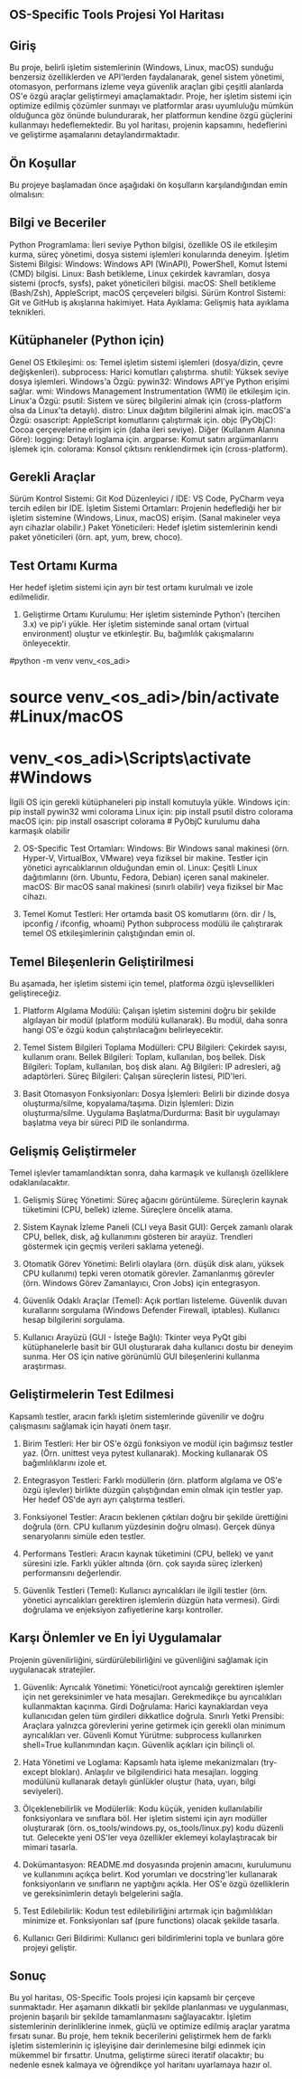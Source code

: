 ## OS-Specific Tools Projesi Yol Haritası
## Giriş
Bu proje, belirli işletim sistemlerinin (Windows, Linux, macOS) sunduğu benzersiz özelliklerden ve API'lerden faydalanarak, genel sistem yönetimi, otomasyon, performans izleme veya güvenlik araçları gibi çeşitli alanlarda OS'e özgü araçlar geliştirmeyi amaçlamaktadır. Proje, her işletim sistemi için optimize edilmiş çözümler sunmayı ve platformlar arası uyumluluğu mümkün olduğunca göz önünde bulundurarak, her platformun kendine özgü güçlerini kullanmayı hedeflemektedir. Bu yol haritası, projenin kapsamını, hedeflerini ve geliştirme aşamalarını detaylandırmaktadır.

## Ön Koşullar
Bu projeye başlamadan önce aşağıdaki ön koşulların karşılandığından emin olmalısın:

## Bilgi ve Beceriler
Python Programlama: İleri seviye Python bilgisi, özellikle OS ile etkileşim kurma, süreç yönetimi, dosya sistemi işlemleri konularında deneyim.
İşletim Sistemi Bilgisi:
Windows: Windows API (WinAPI), PowerShell, Komut İstemi (CMD) bilgisi.
Linux: Bash betikleme, Linux çekirdek kavramları, dosya sistemi (procfs, sysfs), paket yöneticileri bilgisi.
macOS: Shell betikleme (Bash/Zsh), AppleScript, macOS çerçeveleri bilgisi.
Sürüm Kontrol Sistemi: Git ve GitHub iş akışlarına hakimiyet.
Hata Ayıklama: Gelişmiş hata ayıklama teknikleri.

## Kütüphaneler (Python için)
Genel OS Etkileşimi:
os: Temel işletim sistemi işlemleri (dosya/dizin, çevre değişkenleri).
subprocess: Harici komutları çalıştırma.
shutil: Yüksek seviye dosya işlemleri.
Windows'a Özgü:
pywin32: Windows API'ye Python erişimi sağlar.
wmi: Windows Management Instrumentation (WMI) ile etkileşim için.
Linux'a Özgü:
psutil: Sistem ve süreç bilgilerini almak için (cross-platform olsa da Linux'ta detaylı).
distro: Linux dağıtım bilgilerini almak için.
macOS'a Özgü:
osascript: AppleScript komutlarını çalıştırmak için.
objc (PyObjC): Cocoa çerçevelerine erişim için (daha ileri seviye).
Diğer (Kullanım Alanına Göre):
logging: Detaylı loglama için.
argparse: Komut satırı argümanlarını işlemek için.
colorama: Konsol çıktısını renklendirmek için (cross-platform).

## Gerekli Araçlar
Sürüm Kontrol Sistemi: Git
Kod Düzenleyici / IDE: VS Code, PyCharm veya tercih edilen bir IDE.
İşletim Sistemi Ortamları: Projenin hedeflediği her bir işletim sistemine (Windows, Linux, macOS) erişim. (Sanal makineler veya ayrı cihazlar olabilir.)
Paket Yöneticileri: Hedef işletim sistemlerinin kendi paket yöneticileri (örn. apt, yum, brew, choco).

## Test Ortamı Kurma
Her hedef işletim sistemi için ayrı bir test ortamı kurulmalı ve izole edilmelidir.

1. Geliştirme Ortamı Kurulumu:
Her işletim sisteminde Python'ı (tercihen 3.x) ve pip'i yükle.
Her işletim sisteminde sanal ortam (virtual environment) oluştur ve etkinleştir. Bu, bağımlılık çakışmalarını önleyecektir.

#python -m venv venv_<os_adi>
# source venv_<os_adi>/bin/activate   #Linux/macOS
# venv_<os_adi>\Scripts\activate      #Windows

İlgili OS için gerekli kütüphaneleri pip install komutuyla yükle.
 Windows için:
pip install pywin32 wmi colorama
 Linux için:
pip install psutil distro colorama
 macOS için:
pip install osascript colorama # PyObjC kurulumu daha karmaşık olabilir

2. OS-Specific Test Ortamları:
Windows: Bir Windows sanal makinesi (örn. Hyper-V, VirtualBox, VMware) veya fiziksel bir makine. Testler için yönetici ayrıcalıklarının olduğundan emin ol.
Linux: Çeşitli Linux dağıtımlarını (örn. Ubuntu, Fedora, Debian) içeren sanal makineler.
macOS: Bir macOS sanal makinesi (sınırlı olabilir) veya fiziksel bir Mac cihazı.

3. Temel Komut Testleri: Her ortamda basit OS komutlarını (örn. dir / ls, ipconfig / ifconfig, whoami) Python subprocess modülü ile çalıştırarak temel OS etkileşimlerinin çalıştığından emin ol.

## Temel Bileşenlerin Geliştirilmesi
Bu aşamada, her işletim sistemi için temel, platforma özgü işlevsellikleri geliştireceğiz.

1. Platform Algılama Modülü:
Çalışan işletim sistemini doğru bir şekilde algılayan bir modül (platform modülü kullanarak).
Bu modül, daha sonra hangi OS'e özgü kodun çalıştırılacağını belirleyecektir.

2. Temel Sistem Bilgileri Toplama Modülleri:
CPU Bilgileri: Çekirdek sayısı, kullanım oranı.
Bellek Bilgileri: Toplam, kullanılan, boş bellek.
Disk Bilgileri: Toplam, kullanılan, boş disk alanı.
Ağ Bilgileri: IP adresleri, ağ adaptörleri.
Süreç Bilgileri: Çalışan süreçlerin listesi, PID'leri.

3. Basit Otomasyon Fonksiyonları:
Dosya İşlemleri: Belirli bir dizinde dosya oluşturma/silme, kopyalama/taşıma.
Dizin İşlemleri: Dizin oluşturma/silme.
Uygulama Başlatma/Durdurma: Basit bir uygulamayı başlatma veya bir süreci PID ile sonlandırma.

## Gelişmiş Geliştirmeler
Temel işlevler tamamlandıktan sonra, daha karmaşık ve kullanışlı özelliklere odaklanılacaktır.
1. Gelişmiş Süreç Yönetimi:
Süreç ağacını görüntüleme.
Süreçlerin kaynak tüketimini (CPU, bellek) izleme.
Süreçlere öncelik atama.

2. Sistem Kaynak İzleme Paneli (CLI veya Basit GUI):
Gerçek zamanlı olarak CPU, bellek, disk, ağ kullanımını gösteren bir arayüz.
Trendleri göstermek için geçmiş verileri saklama yeteneği.

3. Otomatik Görev Yönetimi:
Belirli olaylara (örn. düşük disk alanı, yüksek CPU kullanımı) tepki veren otomatik görevler.
Zamanlanmış görevler (örn. Windows Görev Zamanlayıcı, Cron Jobs) için entegrasyon.

4. Güvenlik Odaklı Araçlar (Temel):
Açık portları listeleme.
Güvenlik duvarı kurallarını sorgulama (Windows Defender Firewall, iptables).
Kullanıcı hesap bilgilerini sorgulama.

5. Kullanıcı Arayüzü (GUI - İsteğe Bağlı):
Tkinter veya PyQt gibi kütüphanelerle basit bir GUI oluşturarak daha kullanıcı dostu bir deneyim sunma.
Her OS için native görünümlü GUI bileşenlerini kullanma araştırması.

## Geliştirmelerin Test Edilmesi
Kapsamlı testler, aracın farklı işletim sistemlerinde güvenilir ve doğru çalışmasını sağlamak için hayati önem taşır.
1. Birim Testleri:
Her bir OS'e özgü fonksiyon ve modül için bağımsız testler yaz. (Örn. unittest veya pytest kullanarak).
Mocking kullanarak OS bağımlılıklarını izole et.

2. Entegrasyon Testleri:
Farklı modüllerin (örn. platform algılama ve OS'e özgü işlevler) birlikte düzgün çalıştığından emin olmak için testler yap.
Her hedef OS'de ayrı ayrı çalıştırma testleri.

3. Fonksiyonel Testler:
Aracın beklenen çıktıları doğru bir şekilde ürettiğini doğrula (örn. CPU kullanım yüzdesinin doğru olması).
Gerçek dünya senaryolarını simüle eden testler.

4. Performans Testleri:
Aracın kaynak tüketimini (CPU, bellek) ve yanıt süresini izle.
Farklı yükler altında (örn. çok sayıda süreç izlerken) performansını değerlendir.

5. Güvenlik Testleri (Temel):
Kullanıcı ayrıcalıkları ile ilgili testler (örn. yönetici ayrıcalıkları gerektiren işlemlerin düzgün hata vermesi).
Girdi doğrulama ve enjeksiyon zafiyetlerine karşı kontroller.

## Karşı Önlemler ve En İyi Uygulamalar
Projenin güvenilirliğini, sürdürülebilirliğini ve güvenliğini sağlamak için uygulanacak stratejiler.
1. Güvenlik:
Ayrıcalık Yönetimi: Yönetici/root ayrıcalığı gerektiren işlemler için net gereksinimler ve hata mesajları. Gerekmedikçe bu ayrıcalıkları kullanmaktan kaçınma.
Girdi Doğrulama: Harici kaynaklardan veya kullanıcıdan gelen tüm girdileri dikkatlice doğrula.
Sınırlı Yetki Prensibi: Araçlara yalnızca görevlerini yerine getirmek için gerekli olan minimum ayrıcalıkları ver.
Güvenli Komut Yürütme: subprocess kullanırken shell=True kullanımından kaçın. Güvenlik açıkları için bilinçli ol.

2. Hata Yönetimi ve Loglama:
Kapsamlı hata işleme mekanizmaları (try-except blokları).
Anlaşılır ve bilgilendirici hata mesajları.
logging modülünü kullanarak detaylı günlükler oluştur (hata, uyarı, bilgi seviyeleri).

3. Ölçeklenebilirlik ve Modülerlik:
Kodu küçük, yeniden kullanılabilir fonksiyonlara ve sınıflara böl.
Her işletim sistemi için ayrı modüller oluşturarak (örn. os_tools/windows.py, os_tools/linux.py) kodu düzenli tut.
Gelecekte yeni OS'ler veya özellikler eklemeyi kolaylaştıracak bir mimari tasarla.

4. Dokümantasyon:
README.md dosyasında projenin amacını, kurulumunu ve kullanımını açıkça belirt.
Kod yorumları ve docstring'ler kullanarak fonksiyonların ve sınıfların ne yaptığını açıkla.
Her OS'e özgü özelliklerin ve gereksinimlerin detaylı belgelerini sağla.

5. Test Edilebilirlik:
Kodun test edilebilirliğini artırmak için bağımlılıkları minimize et.
Fonksiyonları saf (pure functions) olacak şekilde tasarla.

6. Kullanıcı Geri Bildirimi:
Kullanıcı geri bildirimlerini topla ve bunlara göre projeyi geliştir.


## Sonuç
Bu yol haritası, OS-Specific Tools projesi için kapsamlı bir çerçeve sunmaktadır. Her aşamanın dikkatli bir şekilde planlanması ve uygulanması, projenin başarılı bir şekilde tamamlanmasını sağlayacaktır. İşletim sistemlerinin derinliklerine inmek, güçlü ve optimize edilmiş araçlar yaratma fırsatı sunar. Bu proje, hem teknik becerilerini geliştirmek hem de farklı işletim sistemlerinin iç işleyişine dair derinlemesine bilgi edinmek için mükemmel bir fırsattır. Unutma, geliştirme süreci iteratif olacaktır; bu nedenle esnek kalmaya ve öğrendikçe yol haritanı uyarlamaya hazır ol.
